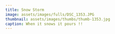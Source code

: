 ```yaml
---
title: Snow Storm
image: assets/images/fulls/DSC_1353.JPG
thumbnail: assets/images/thumbs/thumb-1353.jpg
caption: When it snows it pours !!
---
```

